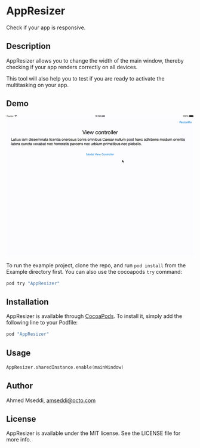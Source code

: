 # AppResizer

Check if your app is responsive.


## Description

AppResizer allows you to change the width of the main window, thereby checking if your app renders correctly on all devices.

This tool will also help you to test if you are ready to activate the multitasking on your app.


## Demo

![Demo](https://raw.githubusercontent.com/octo-technology/AppResizer/master/Screenshots/Demo.gif)

To run the example project, clone the repo, and run `pod install` from the Example directory first. 
You can also use the cocoapods `try` command:

```ruby
pod try "AppResizer"
```


## Installation

AppResizer is available through [CocoaPods](http://cocoapods.org). To install it, simply add the following line to your Podfile:

```ruby
pod "AppResizer"
```


## Usage

```swift
AppResizer.sharedInstance.enable(mainWindow)
```


## Author

Ahmed Mseddi, amseddi@octo.com


## License

AppResizer is available under the MIT license. See the LICENSE file for more info.

